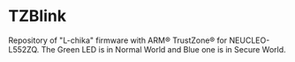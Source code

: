 # TZBlink

Repository of "L-chika" firmware with ARM&reg; TrustZone&reg; for NEUCLEO-L552ZQ.
The Green LED is in Normal World and Blue one is in Secure World.
